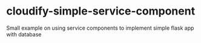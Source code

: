 # cloudify-simple-service-component
Small example on using service components to implement simple flask app with database
